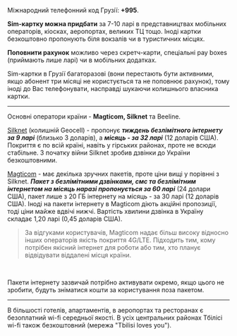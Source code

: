 
Міжнародний телефонний код Грузії: **+995**.


**Sim-картку можна придбати** за 7-10 ларі в представництвах мобільних операторів, кіосках, аеропортах, великих ТЦ тощо. Іноді картки безкоштовно пропонують біля вокзалів чи в туристичних місцях.

**Поповнити рахунок** можливо через скретч-карти, спеціальні pay boxes (приймають лише ларі) чи в мобільних додатках.

<section>

Sim-картки в Грузії багаторазові (вони перестають бути активними, якщо абонент три місяці не користується та не поповнює рахунок), тому іноді до Вас телефонувати, насправді шукаючи колишнього власника картки.
</section>

***

Основні оператори країни - **Magticom, Silknet** та Beeline.

[Silknet](https://silknet.com/) (колишній Geocell) - пропонує ***тиждень безлімітного інтернету за 9 ларі*** (близько 3 доларів), а ***місяць - за 32 ларі*** (12 доларів США). Покриття є по всій країні, навіть у гірських районах, проте не всюди стабільне. З початку війни Silknet зробив дзвінки до України безкоштовними.


[Magticom](https://www.magticom.ge/ru/mobile/tariffs/mobile-internet-packages) - має декілька зручних пакетів, проте ціни вищі у порівнні з Silknet. ***Пакет з безлімітними дзвінками, смс та безлімітним інтернетом на місяць наразі пропонується за 60 ларі*** (24 долари США), пакет лише з 20 ГБ інтернету на місяць - за 30 ларі (12 доларів США). Іноді на пакети інтернету в Magticom діють акційні пропозиції, тоді ціни майже вдвічі нижчі. Вартість хвилини дзвінка в Україну складає 1,20 ларі (0,45 доларів США).



> За відгуками користувачів, Magticom надає більш високу відносно інших операторів якість покриття 4G/LTE. Підходить тим, кому потрібен якісний інтернет для роботи або тим, хто планує відвідувати віддалені місця країни. 

</br>


<section type="warning" title="Зверніть увагу">

Пакети інтернету зазвичай потрібно активувати окремо, якщо цього не зробити, будуть зніматися кошти за користування поза пакетом.
</section>

***

В більшості готелів, апартаментів, в аеропортах та ресторанах є безоплатний wi-fi середньої якості. В усіх центральних районах Тбілісі wi-fi також безкоштовний (мережа "Tbilisi loves you").